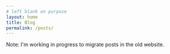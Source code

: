 ```yaml
---
# left blank on purpose
layout: home
title: Blog
permalink: /posts/
---
```


Note: I'm working in progress to migrate posts in the old website.
